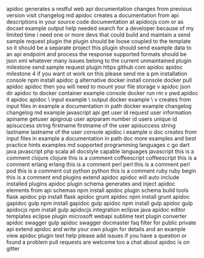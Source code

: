 apidoc generates a restful web api documentation changes from previous version visit changelog md apidoc creates a documentation from api descriptions in your source code documentation at apidocjs com or as docset example output help needed search for a developer because of my limited time i need one or more devs that could build and maintain a send sample request plugin the plugin should be loose coupled to the template so it should be a separate project this plugin should send example data to an api endpoint and process the response supported formats should be json xml whatever many issues belong to the current unmaintained plugin milestone send sample request plugin https github com apidoc apidoc milestone 4 if you want ot work on this please send me a pm installation console npm install apidoc g alternative docker install console docker pull apidoc apidoc then you will need to mount your file storage v apidoc json dir apidoc to docker container example console docker run rm v pwd apidoc it apidoc apidoc \ input example \ output docker example \ v creates from input files in example a documentation in path docker example changelog changelog md example javascript api get user id request user information apiname getuser apigroup user apiparam number id users unique id apisuccess string firstname firstname of the user apisuccess string lastname lastname of the user console apidoc i example o doc creates from input files in example a documentation in path doc more examples and best practice hints examples md supported programming languages c go dart java javascript php scala all docstyle capable languages javascript this is a comment clojure clojure this is a comment coffeescript coffeescript this is a comment erlang erlang this is a comment perl perl this is a comment perl pod this is a comment cut python python this is a comment ruby ruby begin this is a comment end plugins extend apidoc apidoc will auto include installed plugins apidoc plugin schema generates and inject apidoc elements from api schemas npm install apidoc plugin schema build tools flask apidoc pip install flask apidoc grunt apidoc npm install grunt apidoc gapidoc gulp npm install gapidoc gulp apidoc npm install gulp apidoc gulp apidocjs npm install gulp apidocjs integration eclipse java apidoc editor templates eclipse plugin microsoft webapi sublime text plugin converter apidoc swagger gulp apidoc swagger docmaster faq filter for public private api extend apidoc and write your own plugin for details and an example view apidoc plugin test help please add issues if you have a question or found a problem pull requests are welcome too a chat about apidoc is on gitter